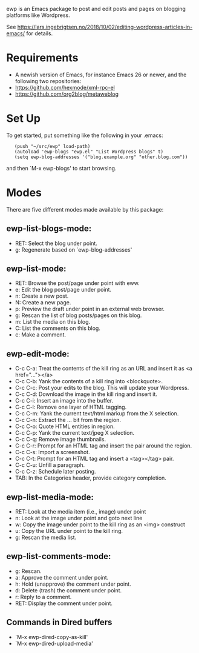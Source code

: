 ewp is an Emacs package to post and edit posts and pages on blogging platforms like Wordpress.

See https://lars.ingebrigtsen.no/2018/10/02/editing-wordpress-articles-in-emacs/ for details.

# Requirements

* A newish version of Emacs, for instance Emacs 26 or newer, and the following two repositories:
* https://github.com/hexmode/xml-rpc-el
* https://github.com/org2blog/metaweblog

# Set Up

To get started, put something like the following in your .emacs:

```
   (push "~/src/ewp" load-path)
   (autoload 'ewp-blogs "ewp.el" "List Wordpress blogs" t)
   (setq ewp-blog-addresses '("blog.example.org" "other.blog.com"))
```

and then `M-x ewp-blogs' to start browsing.

# Modes

There are five different modes made available by this package:

## ewp-list-blogs-mode:

* RET: Select the blog under point.
* g: Regenerate based on `ewp-blog-addresses'


## ewp-list-mode:

* RET: Browse the post/page under point with eww.
* e: Edit the blog post/page under point.
* n: Create a new post.
* N: Create a new page.
* p: Preview the draft under point in an external web browser.
* g: Rescan the list of blog posts/pages on this blog.
* m: List the media on this blog.
* C: List the comments on this blog.
* c: Make a comment.


## ewp-edit-mode:

* C-c C-a: Treat the contents of the kill ring as an URL and insert it as &lt;a href="..."&gt;&lt;/a&gt;
* C-c C-b: Yank the contents of a kill ring into &lt;blockquote&gt;.
* C-c C-c: Post your edits to the blog.  This will update your Wordpress.
* C-c C-d: Download the image in the kill ring and insert it.
* C-c C-i: Insert an image into the buffer.
* C-c C-l: Remove one layer of HTML tagging.
* C-c C-m: Yank the current text/html markup from the X selection.
* C-c C-n: Extract the <a>...</a> bit from the region.
* C-c C-o: Quote HTML entities in region.
* C-c C-p: Yank the current text/jpeg X selection.
* C-c C-q: Remove image thumbnails.
* C-c C-r: Prompt for an HTML tag and insert the pair around the region.
* C-c C-s: Import a screenshot.
* C-c C-t: Prompt for an HTML tag and insert a &lt;tag&gt;&lt;/tag&gt; pair.
* C-c C-u: Unfill a paragraph.
* C-c C-z: Schedule later posting.
* TAB:     In the Categories header, provide category completion.

## ewp-list-media-mode:

* RET: Look at the media item (i.e., image) under point
* n: Look at the image under point and goto next line
* w: Copy the image under point to the kill ring as an &lt;img&gt; construct
* u: Copy the URL under point to the kill ring.
* g: Rescan the media list.

## ewp-list-comments-mode:

* g: Rescan.
* a: Approve the comment under point.
* h: Hold (unapprove) the comment under point.
* d: Delete (trash) the comment under point.
* r: Reply to a comment.
* RET: Display the comment under point.

## Commands in Dired buffers

* `M-x ewp-dired-copy-as-kill'
* `M-x ewp-dired-upload-media'
